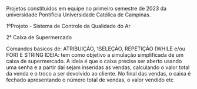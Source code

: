 Projetos constituidos em equipe no primeiro semestre de 2023 da universidade Pontifícia Universidade Católica de Campinas.

1ºProjeto - Sistema de Controle da Qualidade do Ar


2° Caixa de Supermercado


Comandos basicos de: ATRIBUIÇÃO, 1SELEÇÃO, REPETIÇÃO (WHILE e/ou FOR) E STRING
IDEIA: tem como objetivo a simulação simplificada de um caixa de supermercado. A ideia é que o caixa precise ser aberto usando uma senha e a partir daí sejam inseridas as vendas, calculando o valor total da venda e o troco a ser devolvido ao cliente. No final das vendas, o caixa é fechado apresentando o número total de vendas, o valor vendido etc
